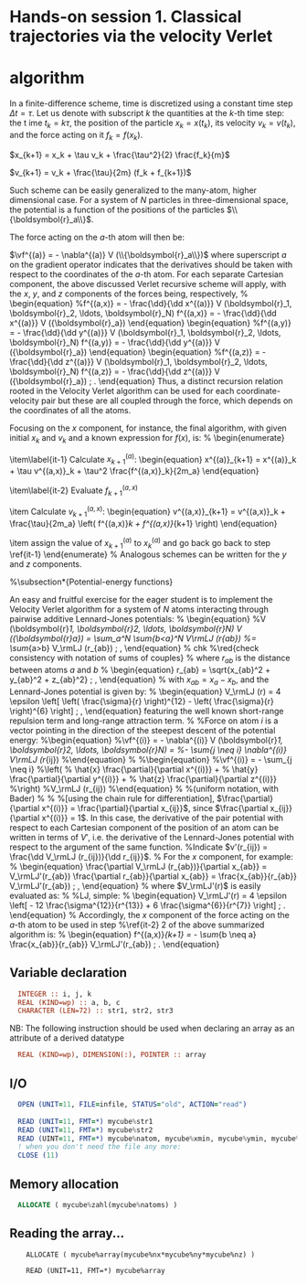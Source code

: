 # Hands-on session 1. Classical trajectories via the velocity Verlet
# algorithm

In a finite-difference scheme, time is discretized using a constant time step   $\Delta t = \tau$.
Let us denote with subscript $k$ the quantities at the $k$-th time step: the t  ime $t_k=k\tau$, the position of the particle $x_k = x(t_k)$, its velocity $v_  k =v(t_k)$, and the force acting on it $f_k = f(x_k)$.


$x_{k+1} = x_k + \tau v_k + \frac{\tau^2}{2} \frac{f_k}{m}$

$v_{k+1} = v_k + \frac{\tau}{2m} (f_k + f_{k+1})$

Such scheme can be easily generalized to the many-atom, higher dimensional case.
For a system of
$N$ particles in three-dimensional space, the potential is a function
of the positions of the particles $\\{\boldsymbol{r}_a\\}$.

The force acting on the $a$-th atom will then be:

$\vf^{(a)} = - \nabla^{(a)} V (\\{\boldsymbol{r}_a\\})$
where superscript $a$ on the gradient operator indicates that the derivatives should be taken with respect to the coordinates of the $a$-th atom.
For each separate Cartesian component, the above discussed Verlet recursive scheme will apply, with the $x$, $y$, and $z$ components of the forces being, respectively,
%
\begin{equation}
%f^{(a,x)} = - \frac{\dd}{\dd x^{(a)}} V (\boldsymbol{r}_1, \boldsymbol{r}_2, \ldots, \boldsymbol{r}_N)
f^{(a,x)} = - \frac{\dd}{\dd x^{(a)}} V (\{\boldsymbol{r}_a\})
\end{equation}
\begin{equation}
%f^{(a,y)} = - \frac{\dd}{\dd y^{(a)}} V (\boldsymbol{r}_1, \boldsymbol{r}_2, \ldots, \boldsymbol{r}_N)
f^{(a,y)} = - \frac{\dd}{\dd y^{(a)}} V (\{\boldsymbol{r}_a\})
\end{equation}
\begin{equation}
%f^{(a,z)} = - \frac{\dd}{\dd z^{(a)}} V (\boldsymbol{r}_1, \boldsymbol{r}_2, \ldots, \boldsymbol{r}_N)
f^{(a,z)} = - \frac{\dd}{\dd z^{(a)}} V (\{\boldsymbol{r}_a\})
\; .
\end{equation}
Thus, a distinct recursion relation rooted in the Velocity Verlet algorithm can be used for each coordinate-velocity pair but these are all coupled through the force, which depends on the coordinates of all the atoms.

Focusing on the $x$ component, for instance, the final algorithm, with given initial $x_k$ and $v_k$ and a known expression for $f(x)$, is:
%
\begin{enumerate}

\item\label{it-1} Calculate $x^{(a)}_{k+1}$:
\begin{equation}
x^{(a)}_{k+1} = x^{(a)}_k + \tau v^{(a,x)}_k + \tau^2 \frac{f^{(a,x)}_k}{2m_a}
\end{equation}

\item\label{it-2} Evaluate $f^{(a,x)}_{k+1}$

\item Calculate $v^{(a,x)}_{k+1}$:
\begin{equation}
v^{(a,x)}_{k+1} = v^{(a,x)}_k + \frac{\tau}{2m_a} \left( f^{(a,x)}_k + f^{(a,x)}_{k+1} \right)
\end{equation}

\item assign the value of $x^{(a)}_{k+1}$ to $x^{(a)}_k$ and go back go back to step \ref{it-1}
\end{enumerate}
%
Analogous schemes can be written for the $y$ and $z$ components.

%\subsection*{Potential-energy functions}

An easy and fruitful exercise for the eager student is to implement the Velocity Verlet algorithm for a system of $N$ atoms interacting through pairwise additive Lennard-Jones potentials:
%
\begin{equation}
%V (\boldsymbol{r}_1, \boldsymbol{r}_2, \ldots, \boldsymbol{r}_N)
V (\{\boldsymbol{r}_a\})
 = \sum_a^N \sum_{b<a}^N V_\rmLJ (r_{ab})
 %= \sum_{a>b} V_\rmLJ (r_{ab})
\; ,
\end{equation}
% chk
%\red{check consistency with notation of sums of couples}
%
where $r_{ab}$ is the distance between atoms $a$ and $b$
%
\begin{equation}
r_{ab} = \sqrt{x_{ab}^2 + y_{ab}^2 + z_{ab}^2}
\; ,
\end{equation}
%
with $x_{ab} = x_a - x_b$, and the Lennard-Jones potential is given by:
%
\begin{equation}
V_\rmLJ (r) = 4 \epsilon
\left[
	\left( \frac{\sigma}{r} \right)^{12}
	- \left( \frac{\sigma}{r} \right)^{6}
\right]
\; ,
\end{equation}
featuring the well known short-range repulsion term and long-range attraction term.
%
%Force on atom $i$ is a vector pointing in the direction of the steepest descent of the potential energy:
%\begin{equation}
%\vf^{(i)} = - \nabla^{(i)} V (\boldsymbol{r}_1, \boldsymbol{r}_2, \ldots, \boldsymbol{r}_N) =
%- \sum_{j \neq i} \nabla^{(i)} V_\rmLJ (r_{ij})
%\end{equation}
%
%\begin{equation}
%\vf^{(i)} = - \sum_{j \neq i}
%\left(
%	\hat{x} \frac{\partial}{\partial x^{(i)}} +
%	\hat{y} \frac{\partial}{\partial y^{(i)}} +
%	\hat{z} \frac{\partial}{\partial z^{(i)}}
%\right)
%V_\rmLJ (r_{ij})
%\end{equation}
%
%(uniform notation, with Bader)
%
%
%[using the chain rule for differentiation], $\frac{\partial}{\partial x^{(i)}} = \frac{\partial}{\partial x_{ij}}$, since $\frac{\partial x_{ij}}{\partial x^{(i)}} = 1$.
In this case, the
derivative of the pair potential with respect to each Cartesian component of the position of an atom can be written in terms of $V'$, i.e. the derivative of the Lennard-Jones potential with respect to the argument of the same function.
%Indicate $v'(r_{ij}) = \frac{\dd V_\rmLJ (r_{ij})}{\dd r_{ij}}$.
%
For the $x$ component, for example:
%
\begin{equation}
\frac{\partial V_\rmLJ (r_{ab})}{\partial x_{ab}} = V_\rmLJ'(r_{ab}) \frac{\partial r_{ab}}{\partial x_{ab}} = \frac{x_{ab}}{r_{ab}} V_\rmLJ'(r_{ab})
\; ,
\end{equation}
%
where $V_\rmLJ'(r)$ is easily evaluated as:
%
%LJ, simple:
%
\begin{equation}
V_\rmLJ'(r) = 4 \epsilon
\left[
	- 12 \frac{\sigma^{12}}{r^{13}}
	+  6 \frac{\sigma^{6}}{r^{7}}
\right]
\; .
\end{equation}
%
Accordingly, the $x$ component of the force acting on the $a$-th atom to be used in step
%\ref{it-2}
2
of the above summarized algorithm is:
% 
\begin{equation}
f^{(a,x)}_{k+1} = - \sum_{b \neq a} \frac{x_{ab}}{r_{ab}} V_\rmLJ'(r_{ab})
\; .
\end{equation}


## Variable declaration

```fortran
  INTEGER :: i, j, k                                                 
  REAL (KIND=wp) :: a, b, c                                          
  CHARACTER (LEN=72) :: str1, str2, str3                             
```

NB: The following instruction should be used when declaring an array as an attribute of a derived datatype

```fortran
  REAL (KIND=wp), DIMENSION(:), POINTER :: array                     
```
                                                                      
## I/O                                                                
                                                                      
```fortran
  OPEN (UNIT=11, FILE=infile, STATUS="old", ACTION="read")           
                                                                      
  READ (UNIT=11, FMT=*) mycube%str1
  READ (UNIT=11, FMT=*) mycube%str2
  READ (UINT=11, FMT=*) mycube%natom, mycube%xmin, mycube%ymin, mycube%zmin
  ! when you don't need the file any more:
  CLOSE (11)                                                         
```

## Memory allocation                                                  
                                                                      
```fortran
  ALLOCATE ( mycube%zahl(mycube%natoms) )                            
```
                                                                      
## Reading the array...                                               
                                                                      
```
    ALLOCATE ( mycube%array(mycube%nx*mycube%ny*mycube%nz) )          

    READ (UNIT=11, FMT=*) mycube%array                                
```
